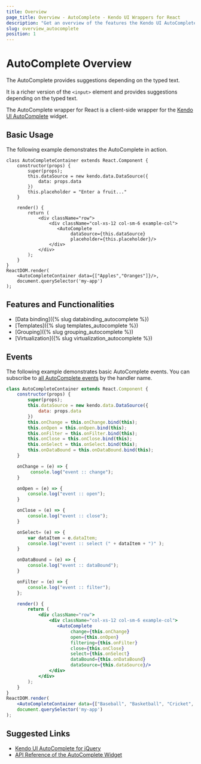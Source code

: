 ```yaml
---
title: Overview
page_title: Overview - AutoComplete - Kendo UI Wrappers for React
description: "Get an overview of the features the Kendo UI AutoComplete delivers and use the wrapper in React projects."
slug: overview_autocomplete
position: 1
---
```


# AutoComplete Overview

The AutoComplete provides suggestions depending on the typed text.

It is a richer version of the `<input>` element and provides suggestions depending on the typed text.

The AutoComplete wrapper for React is a client-side wrapper for the [Kendo UI AutoComplete](http://docs.telerik.com/kendo-ui/api/javascript/ui/autocomplete) widget.

## Basic Usage

The following example demonstrates the AutoComplete in action.

```jsx-preview
class AutoCompleteContainer extends React.Component {
    constructor(props) {
        super(props);
        this.dataSource = new kendo.data.DataSource({
            data: props.data
        })
        this.placeholder = "Enter a fruit..."
    }

    render() {
        return (
            <div className="row">
                <div className="col-xs-12 col-sm-6 example-col">
                   <AutoComplete
                        dataSource={this.dataSource}
                        placeholder={this.placeholder}/>
                </div>
            </div>
        );
    }
}
ReactDOM.render(
    <AutoCompleteContainer data={["Apples","Oranges"]}/>,
    document.querySelector('my-app')
);
```

## Features and Functionalities

* [Data binding]({% slug databinding_autocomplete %})
* [Templates]({% slug templates_autocomplete %})
* [Grouping]({% slug grouping_autocomplete %})
* [Virtualization]({% slug virtualization_autocomplete %})

## Events

The following example demonstrates basic AutoComplete events. You can subscribe to [all AutoComplete events](https://docs.telerik.com/kendo-ui/api/javascript/ui/autocomplete#events) by the handler name.

```jsx
class AutoCompleteContainer extends React.Component {
    constructor(props) {
        super(props);
        this.dataSource = new kendo.data.DataSource({
            data: props.data
        })
        this.onChange = this.onChange.bind(this);
        this.onOpen = this.onOpen.bind(this);
        this.onFilter = this.onFilter.bind(this);
        this.onClose = this.onClose.bind(this);
        this.onSelect = this.onSelect.bind(this);
        this.onDataBound = this.onDataBound.bind(this);
    }

    onChange = (e) => {
         console.log("event :: change");
    }

    onOpen = (e) => {
        console.log("event :: open");
    }

    onClose = (e) => {
        console.log("event :: close");
    }

    onSelect= (e) => {
        var dataItem = e.dataItem;
        console.log("event :: select (" + dataItem + ")" );
    }

    onDataBound = (e) => {
        console.log("event :: dataBound");
    }

    onFilter = (e) => {
        console.log("event :: filter");
    };

    render() {
        return (
            <div className="row">
                <div className="col-xs-12 col-sm-6 example-col">
                   <AutoComplete
                        change={this.onChange}
                        open={this.onOpen}
                        filtering={this.onFilter}
                        close={this.onClose}
                        select={this.onSelect}
                        dataBound={this.onDataBound}
                        dataSource={this.dataSource}/>
                </div>
            </div>
        );
    }
}
ReactDOM.render(
    <AutoCompleteContainer data={["Baseball", "Basketball", "Cricket", "Field Hockey", "Football", "Table Tennis", "Tennis", "Volleyball"]}/>,
    document.querySelector('my-app')
);
```

## Suggested Links

* [Kendo UI AutoComplete for jQuery](https://docs.telerik.com/kendo-ui/controls/editors/autocomplete/overview)
* [API Reference of the AutoComplete Widget](https://docs.telerik.com/kendo-ui/api/javascript/ui/autocomplete)

